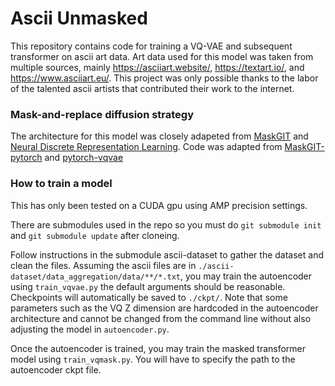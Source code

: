 # Ascii Unmasked

This repository contains code for training a VQ-VAE and subsequent transformer on ascii art data. Art data used for this model was taken from multiple sources, mainly https://asciiart.website/, https://textart.io/, and https://www.asciiart.eu/. This project was only possible thanks to the labor of the talented ascii artists that contributed their work to the internet. 

### Mask-and-replace diffusion strategy

The architecture for this model was closely adapeted from [MaskGIT](https://openaccess.thecvf.com/content/CVPR2022/papers/Chang_MaskGIT_Masked_Generative_Image_Transformer_CVPR_2022_paper.pdf) and [Neural Discrete Representation Learning](https://arxiv.org/pdf/1711.00937v2.pdf). Code was adapted from [MaskGIT-pytorch](https://github.com/dome272/MaskGIT-pytorch) and [pytorch-vqvae](https://github.com/ritheshkumar95/pytorch-vqvae/)

### How to train a model

This has only been tested on a CUDA gpu using AMP precision settings. 

There are submodules used in the repo so you must do `git submodule init` and `git submodule update` after cloneing.

Follow instructions in the submodule ascii-dataset to gather the dataset and clean the files. Assuming the ascii files are in `./ascii-dataset/data_aggregation/data/**/*.txt`, you may train the autoencoder using `train_vqvae.py` the default arguments should be reasonable. Checkpoints will automatically be saved to `./ckpt/`. Note that some parameters such as the VQ Z dimension are hardcoded in the autoencoder architecture and cannot be changed from the command line without also adjusting the model in `autoencoder.py`.

Once the autoencoder is trained, you may train the masked transformer model using `train_vqmask.py`. You will have to specify the path to the autoencoder ckpt file. 
